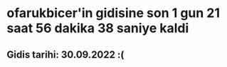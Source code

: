 # ofarukbicer'in gidisine son 1 gun 21 saat 56 dakika 38 saniye kaldi

## Gidis tarihi: 30.09.2022 :(
